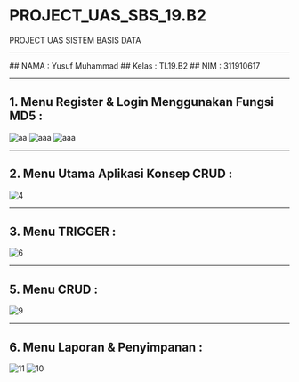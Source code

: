 # PROJECT_UAS_SBS_19.B2
PROJECT UAS SISTEM BASIS DATA

<hr>
## NAMA    : Yusuf Muhammad
## Kelas   : TI.19.B2
## NIM     : 311910617

<hr>

## 1. Menu Register & Login Menggunakan Fungsi MD5 :
![aa](https://user-images.githubusercontent.com/81587959/125113768-43059680-e113-11eb-9786-55f8e7981cb4.PNG)
![aaa](https://user-images.githubusercontent.com/81587959/125113779-4567f080-e113-11eb-81bc-a00e636640de.PNG)
![aaa](https://user-images.githubusercontent.com/81587959/125113787-47ca4a80-e113-11eb-9eb5-a48b21ffce6d.PNG)

<hr>

## 2. Menu Utama Aplikasi Konsep CRUD :
![4](https://user-images.githubusercontent.com/81587959/125113137-73006a00-e112-11eb-80f7-fd13b343a3ca.PNG)

<hr>

## 3. Menu TRIGGER :
![6](https://user-images.githubusercontent.com/81587959/125113246-988d7380-e112-11eb-91a0-9cfa6f7f4f6e.PNG)

<hr>

## 5. Menu CRUD :

![9](https://user-images.githubusercontent.com/81587959/125113352-c2469a80-e112-11eb-81e3-d6dff0ddd0a1.PNG)
<hr>

## 6. Menu Laporan & Penyimpanan :
![11](https://user-images.githubusercontent.com/81587959/125113423-d8ecf180-e112-11eb-8c44-e58d12c12c1c.PNG)
![10](https://user-images.githubusercontent.com/81587959/125113431-db4f4b80-e112-11eb-947d-7f42cf7919f2.PNG)









